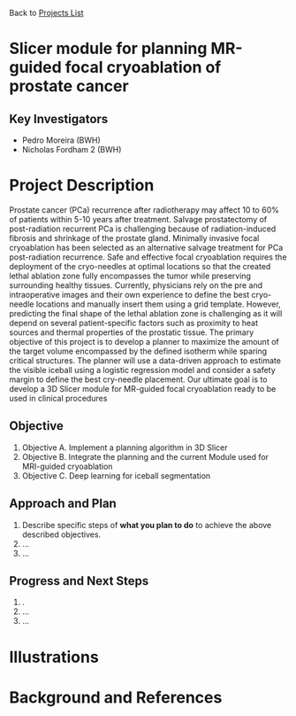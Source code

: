 Back to [Projects List](../../README.md#ProjectsList)

# Slicer module for planning MR-guided focal cryoablation of prostate cancer

## Key Investigators

- Pedro Moreira (BWH)
- Nicholas Fordham 2 (BWH)

# Project Description
Prostate cancer (PCa) recurrence after radiotherapy may affect 10 to 60% of patients within 5-10 years after treatment. 
Salvage prostatectomy of post-radiation recurrent PCa is challenging because of radiation-induced fibrosis and shrinkage of the prostate gland. 
Minimally invasive focal cryoablation has been selected as an alternative salvage treatment for PCa post-radiation recurrence. Safe and effective focal cryoablation requires the deployment of the cryo-needles at optimal locations so that the created lethal ablation zone fully encompasses the tumor while preserving surrounding healthy tissues. 
Currently, physicians rely on the pre and intraoperative images and their own experience to define the best cryo-needle locations and manually insert them using a grid template. However, predicting the final shape of the lethal ablation zone is challenging as it will depend on several patient-specific factors such as proximity to heat sources and thermal properties of the prostatic tissue. The primary objective of this project is to develop a planner to maximize the amount of the target volume encompassed by the defined isotherm while sparing critical structures. The planner will use a data-driven approach to estimate the visible iceball using a logistic regression model and consider a safety margin to define the best cry-needle placement. Our ultimate goal is to develop a 3D Slicer module for MR-guided focal cryoablation ready to be used in clinical procedures
## Objective

<!-- Describe here WHAT you would like to achieve (what you will have as end result). -->

1. Objective A. Implement a planning algorithm in 3D Slicer
1. Objective B. Integrate the planning and the current Module used for MRI-guided cryoablation
1. Objective C. Deep learning for iceball segmentation

## Approach and Plan

<!-- Describe here HOW you would like to achieve the objectives stated above. -->

1. Describe specific steps of **what you plan to do** to achieve the above described objectives.
1. ...
1. ...

## Progress and Next Steps

<!-- Update this section as you make progress, describing of what you have ACTUALLY DONE. If there are specific steps that you could not complete then you can describe them here, too. -->

1. .
1. ...
1. ...

# Illustrations

<!-- Add pictures and links to videos that demonstrate what has been accomplished.
![Description of picture](Example2.jpg)
![Some more images](Example2.jpg)
-->

# Background and References

<!-- If you developed any software, include link to the source code repository. If possible, also add links to sample data, and to any relevant publications. -->
